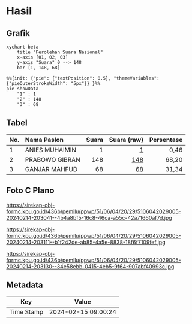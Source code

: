 # Hasil

## Grafik

```mermaid
xychart-beta
    title "Perolehan Suara Nasional"
    x-axis [01, 02, 03]
    y-axis "Suara" 0 --> 148
    bar [1, 148, 68]
```

```mermaid
%%{init: {"pie": {"textPosition": 0.5}, "themeVariables": {"pieOuterStrokeWidth": "5px"}} }%%
pie showData
    "1" : 1
    "2" : 148
    "3" : 68
```

## Tabel

| No. | Nama Paslon    | Suara | Suara (raw) | Persentase |
|:--- |:-------------- | -----:| -----------:| ----------:|
| 1   | ANIES MUHAIMIN | 1     | [1][p-1]    | 0,46       |
| 2   | PRABOWO GIBRAN | 148   | [148][p-2]  | 68,20      |
| 3   | GANJAR MAHFUD  | 68    | [68][p-3]   | 31,34      |


[p-1]: https://github.com/gigit-pemilu/pemilu-2024/blob/main/pilpres/hitung-suara/sub/51-bali/sub/06-bangli/sub/04-kintamani/sub/2029-kintamani/sub/005-tps/sub/paslon-1.txt
[p-2]: https://github.com/gigit-pemilu/pemilu-2024/blob/main/pilpres/hitung-suara/sub/51-bali/sub/06-bangli/sub/04-kintamani/sub/2029-kintamani/sub/005-tps/sub/paslon-2.txt
[p-3]: https://github.com/gigit-pemilu/pemilu-2024/blob/main/pilpres/hitung-suara/sub/51-bali/sub/06-bangli/sub/04-kintamani/sub/2029-kintamani/sub/005-tps/sub/paslon-3.txt

## Foto C Plano

https://sirekap-obj-formc.kpu.go.id/436b/pemilu/ppwp/51/06/04/20/29/5106042029005-20240214-203041--4b4a8bf5-16c8-46ca-a55c-42a71660af7d.jpg

https://sirekap-obj-formc.kpu.go.id/436b/pemilu/ppwp/51/06/04/20/29/5106042029005-20240214-203111--b1f242de-ab85-4a5e-8838-18f6f7109fef.jpg

https://sirekap-obj-formc.kpu.go.id/436b/pemilu/ppwp/51/06/04/20/29/5106042029005-20240214-203130--34e58ebb-0415-4eb5-9f64-907abf40993c.jpg


## Metadata

| Key        | Value               |
| ---------- | ------------------- |
| Time Stamp | 2024-02-15 09:00:24 |



